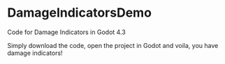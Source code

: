 # DamageIndicatorsDemo
Code for Damage Indicators in Godot 4.3

Simply download the code, open the project in Godot and voila, you have damage indicators!
